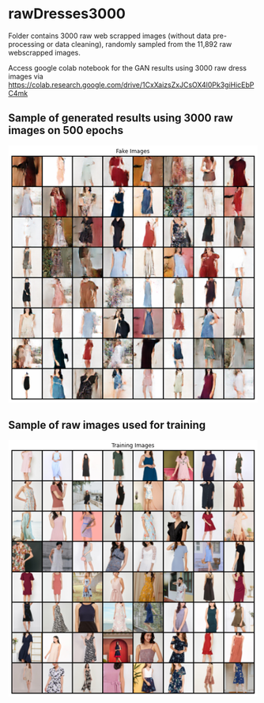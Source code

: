 # rawDresses3000
Folder contains 3000 raw web scrapped images (without data pre-processing or data cleaning), randomly sampled from the 11,892 raw webscrapped images. 
 
Access google colab notebook for the GAN results using 3000 raw dress images via https://colab.research.google.com/drive/1CxXaizsZxJCsOX4l0Pk3giHicEbPC4mk

## Sample of generated results using 3000 raw images on 500 epochs
![Generated image using 3000 raw webscrapped images](https://github.com/mingxiuuuuu/rawDresses3000/blob/master/generated%20images%20500%20epochs.png)

## Sample of raw images used for training
![Generated image using 3000 raw webscrapped images](https://github.com/mingxiuuuuu/rawDresses3000/blob/master/training%20images.png)
